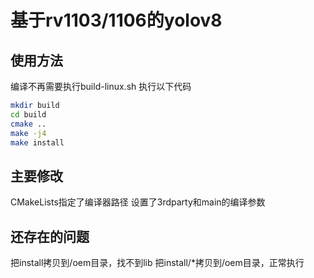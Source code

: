 # 基于rv1103/1106的yolov8
## 使用方法
编译不再需要执行build-linux.sh
执行以下代码
```sh
mkdir build
cd build
cmake ..
make -j4
make install
```
## 主要修改
CMakeLists指定了编译器路径
设置了3rdparty和main的编译参数
## 还存在的问题
把install拷贝到/oem目录，找不到lib
把install/*拷贝到/oem目录，正常执行
